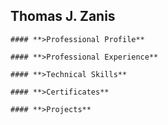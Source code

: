 ## Thomas J. Zanis
```
#### **>Professional Profile**
```
```
#### **>Professional Experience**
```
```
#### **>Technical Skills**
```
```
#### **>Certificates**
```
```
#### **>Projects**
```

